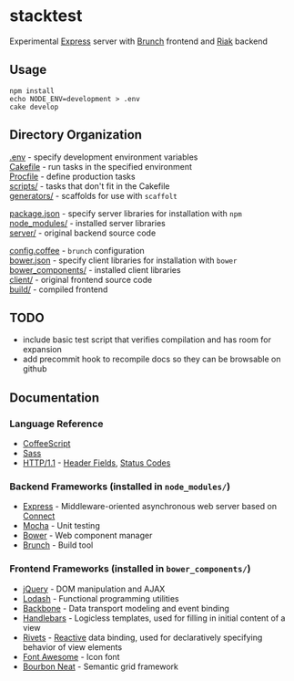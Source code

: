 # stacktest

Experimental [Express](http://expressjs.com/) server with [Brunch](http://brunch.io) frontend and [Riak](http://basho.com/riak/) backend

## Usage

    npm install
    echo NODE_ENV=development > .env
    cake develop

## Directory Organization

[.env](.env) - specify development environment variables  
[Cakefile](Cakefile) - run tasks in the specified environment  
[Procfile](Procfile) - define production tasks  
[scripts/](scripts/) - tasks that don't fit in the Cakefile  
[generators/](generators/) - scaffolds for use with `scaffolt`  

[package.json](package.json) - specify server libraries for installation with `npm`  
[node_modules/](node_modules/) - installed server libraries  
[server/](server/) - original backend source code  

[config.coffee](config.coffee) - `brunch` configuration  
[bower.json](bower.json) - specify client libraries for installation with `bower`  
[bower_components/](bower_components/) - installed client libraries  
[client/](client/) - original frontend source code  
[build/](build/) - compiled frontend  

## TODO

- include basic test script that verifies compilation and has room for expansion
- add precommit hook to recompile docs so they can be browsable on github


## Documentation

### Language Reference

- [CoffeeScript](http://coffeescript.org/)
- [Sass](http://sass-lang.com/docs/yardoc/file.SASS_REFERENCE.html)
- [HTTP/1.1](http://www.w3.org/Protocols/rfc2616/rfc2616.html) - [Header Fields](http://www.w3.org/Protocols/rfc2616/rfc2616-sec14.html), [Status Codes](http://www.w3.org/Protocols/rfc2616/rfc2616-sec10.html)

### Backend Frameworks (installed in `node_modules/`)

- [Express](http://expressjs.com/) - Middleware-oriented asynchronous web server
based on [Connect](http://www.senchalabs.org/connect/)
- [Mocha](http://visionmedia.github.com/mocha/) - Unit testing
- [Bower](http://twitter.github.com/bower/) - Web component manager
- [Brunch](http://brunch.io/) - Build tool

### Frontend Frameworks (installed in `bower_components/`)
- [jQuery](http://api.jquery.com/) - DOM manipulation and AJAX
- [Lodash](http://lodash.com/docs) - Functional programming utilities
- [Backbone](http://backbonejs.org/) - Data transport modeling and event binding
- [Handlebars](http://handlebarsjs.com/) - Logicless templates, used for filling in initial content of a view
- [Rivets](http://rivetsjs.com/) - [Reactive](http://en.wikipedia.org/wiki/Reactive_programming) data binding, used for declaratively specifying behavior of view elements
- [Font Awesome](http://fortawesome.github.com/Font-Awesome/) - Icon font
- [Bourbon Neat](http://neat.bourbon.io/) - Semantic grid framework
